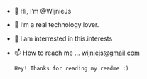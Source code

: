 - 👋 Hi, I’m @WijnieJs
- 👀 I’m a real technology lover.
- 🌱 I am interrested in this.interests
- 📫 How to reach me ... wijniejs@gmail.com


      Hey! Thanks for reading my readme :)

<!---
WijnieJs/WijnieJs is a ✨ special ✨ repository because its `README.md` (this file) appears on your GitHub profile.
You can click the Preview link to take a look at your changes.
--->
